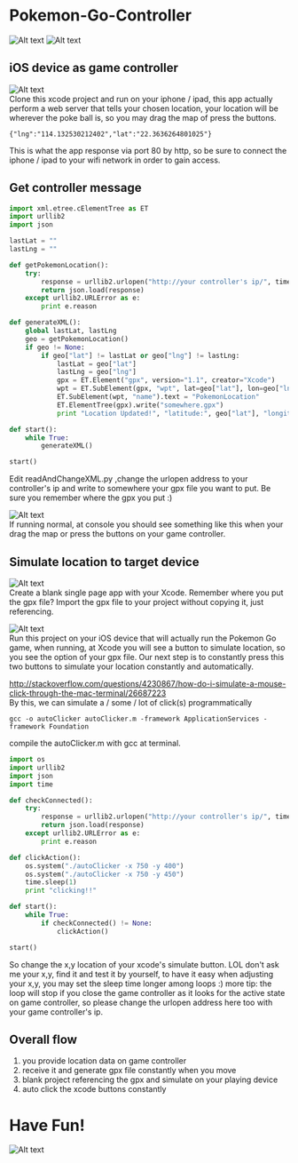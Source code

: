 # Pokemon-Go-Controller

![Alt text](Assets/result.gif?raw=true "result gif")
![Alt text](Assets/xcode.gif?raw=true "xcode gif")  

## iOS device as game controller
![Alt text](Assets/controller.png?raw=true "controller")  
Clone this xcode project and run on your iphone / ipad, this app actually perform a web server that tells your chosen location, your location will be wherever the poke ball is, so you may drag the map of press the buttons.

```
{"lng":"114.132530212402","lat":"22.3636264801025"}
```
This is what the app response via port 80 by http, so be sure to connect the iphone / ipad to your wifi network in order to gain access.

## Get controller message
```python
import xml.etree.cElementTree as ET
import urllib2
import json

lastLat = ""
lastLng = ""

def getPokemonLocation():
	try:
		response = urllib2.urlopen("http://your controller's ip/", timeout = 1)
		return json.load(response)
	except urllib2.URLError as e:
		print e.reason

def generateXML():
	global lastLat, lastLng
	geo = getPokemonLocation()
	if geo != None:
		if geo["lat"] != lastLat or geo["lng"] != lastLng:
			lastLat = geo["lat"]
			lastLng = geo["lng"]
			gpx = ET.Element("gpx", version="1.1", creator="Xcode")
			wpt = ET.SubElement(gpx, "wpt", lat=geo["lat"], lon=geo["lng"])
			ET.SubElement(wpt, "name").text = "PokemonLocation"
			ET.ElementTree(gpx).write("somewhere.gpx")
			print "Location Updated!", "latitude:", geo["lat"], "longitude:" ,geo["lng"]

def start():
	while True:
		generateXML()

start()
```
Edit readAndChangeXML.py ,change the urlopen address to your controller's ip and write to somewhere your gpx file you want to put. Be sure you remember where the gpx you put :)

![Alt text](Assets/receiver.png?raw=true "controller")  
If running normal, at console you should see something like this when your drag the map or press the buttons on your game controller.

## Simulate location to target device
![Alt text](Assets/blankProject.png?raw=true "controller")  
Create a blank single page app with your Xcode. Remember where you put the gpx file? Import the gpx file to your project without copying it, just referencing.

![Alt text](Assets/xcodeSimulate.png?raw=true "controller")  
Run this project on your iOS device that will actually run the Pokemon Go game, when running, at Xcode you will see a button to simulate location, so you see the option of your gpx file. Our next step is to constantly press this two buttons to simulate your location constantly and automatically.

http://stackoverflow.com/questions/4230867/how-do-i-simulate-a-mouse-click-through-the-mac-terminal/26687223  
By this, we can simulate a / some / lot of click(s) programmatically  
```
gcc -o autoClicker autoClicker.m -framework ApplicationServices -framework Foundation
```
compile the autoClicker.m with gcc at terminal.

```python
import os
import urllib2
import json
import time

def checkConnected():
	try:
		response = urllib2.urlopen("http://your controller's ip/", timeout = 1)
		return json.load(response)
	except urllib2.URLError as e:
		print e.reason

def clickAction():
	os.system("./autoClicker -x 750 -y 400")
	os.system("./autoClicker -x 750 -y 450")
	time.sleep(1)
	print "clicking!!"

def start():
	while True:
		if checkConnected() != None:
			clickAction()

start()
```
So change the x,y location of your xcode's simulate button. LOL don't ask me your x,y, find it and test it by yourself, to have it easy when adjusting your x,y, you may set the sleep time longer among loops :) more tip: the loop will stop if you close the game controller as it looks for the active state on game controller, so please change the urlopen address here too with your game controller's ip.

## Overall flow
1. you provide location data on game controller  
2. receive it and generate gpx file constantly when you move  
3. blank project referencing the gpx and simulate on your playing device
4. auto click the xcode buttons constantly

# Have Fun!
![Alt text](Assets/finalResult.png?raw=true "final result") 
